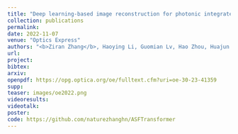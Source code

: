 ```yaml
---
title: "Deep learning-based image reconstruction for photonic integrated interferometric imaging"
collection: publications
permalink: 
date: 2022-11-07
venue: "Optics Express"
authors: "<b>Ziran Zhang</b>, Haoying Li, Guomian Lv, Hao Zhou, Huajun Feng, Zhihai Xu, Qi Li, Tingting Jiang, Yueting Chen"
url: 
project: 
bibtex: 
arxiv: 
openpdf: https://opg.optica.org/oe/fulltext.cfm?uri=oe-30-23-41359
supp: 
teaser: images/oe2022.png
videoresults: 
videotalk: 
poster: 
code: https://github.com/naturezhanghn/ASFTransformer
---
```

